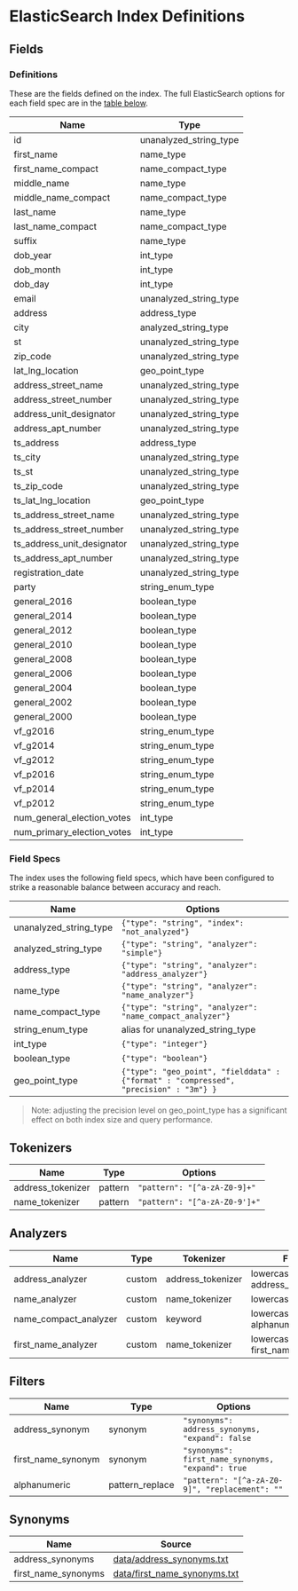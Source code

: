 
# ElasticSearch Index Definitions

## Fields

### Definitions
These are the fields defined on the index. The full ElasticSearch options for each field spec are in the [table below](#field-specs).

| Name | Type |
| ---- | ---- |
| id | unanalyzed_string_type |
| first_name | name_type |
| first_name_compact | name_compact_type |
| middle_name | name_type |
| middle_name_compact | name_compact_type |
| last_name | name_type |
| last_name_compact | name_compact_type |
| suffix | name_type |
| dob_year | int_type |
| dob_month | int_type |
| dob_day | int_type |
| email | unanalyzed_string_type |
| address | address_type |
| city | analyzed_string_type |
| st | unanalyzed_string_type |
| zip_code | unanalyzed_string_type |
| lat_lng_location | geo_point_type |
| address_street_name | unanalyzed_string_type |
| address_street_number | unanalyzed_string_type |
| address_unit_designator | unanalyzed_string_type |
| address_apt_number | unanalyzed_string_type |
| ts_address | address_type |
| ts_city | unanalyzed_string_type |
| ts_st | unanalyzed_string_type |
| ts_zip_code | unanalyzed_string_type |
| ts_lat_lng_location | geo_point_type |
| ts_address_street_name | unanalyzed_string_type |
| ts_address_street_number | unanalyzed_string_type |
| ts_address_unit_designator | unanalyzed_string_type |
| ts_address_apt_number | unanalyzed_string_type |
| registration_date | unanalyzed_string_type |
| party | string_enum_type |
| general_2016 | boolean_type |
| general_2014 | boolean_type |
| general_2012 | boolean_type |
| general_2010 | boolean_type |
| general_2008 | boolean_type |
| general_2006 | boolean_type |
| general_2004 | boolean_type |
| general_2002 | boolean_type |
| general_2000 | boolean_type |
| vf_g2016 | string_enum_type |
| vf_g2014 | string_enum_type |
| vf_g2012 | string_enum_type |
| vf_p2016 | string_enum_type |
| vf_p2014 | string_enum_type |
| vf_p2012 | string_enum_type |
| num_general_election_votes | int_type |
| num_primary_election_votes | int_type |

### Field Specs
The index uses the following field specs, which have been configured to strike a reasonable balance between accuracy and reach.

| Name | Options |
| ---- | --------- |
| unanalyzed_string_type | `{"type": "string", "index": "not_analyzed"}` |
| analyzed_string_type | `{"type": "string", "analyzer": "simple"}` |
| address_type | `{"type": "string", "analyzer": "address_analyzer"}` |
| name_type | `{"type": "string", "analyzer": "name_analyzer"}` |
| name_compact_type | `{"type": "string", "analyzer": "name_compact_analyzer"}`
| string_enum_type | alias for unanalyzed_string_type |
| int_type | `{"type": "integer"}` |
| boolean_type | `{"type": "boolean"}` |
| geo_point_type | `{"type": "geo_point", "fielddata" : {"format" : "compressed", "precision" : "3m"} }` |

> Note: adjusting the precision level on geo_point_type has a significant effect on both index size and query performance.

## Tokenizers

| Name | Type | Options |
| ---- | ---- | ------- |
| address_tokenizer | pattern | `"pattern": "[^a-zA-Z0-9]+"` |
| name_tokenizer | pattern | `"pattern": "[^a-zA-Z0-9']+"` |

## Analyzers

| Name | Type | Tokenizer | Filter |
| ---- | ---- | --------- | ------ |
| address_analyzer | custom | address_tokenizer | lowercase, address_synonym |
| name_analyzer | custom | name_tokenizer | lowercase |
| name_compact_analyzer | custom | keyword | lowercase, alphanumeric |
| first_name_analyzer | custom | name_tokenizer | lowercase, first_name_synonym |

## Filters

| Name | Type | Options |
| ---- | ---- | ------- |
| address_synonym | synonym | `"synonyms": address_synonyms, "expand": false` |
| first_name_synonym | synonym | `"synonyms": first_name_synonyms, "expand": true`
| alphanumeric | pattern_replace | `"pattern": "[^a-zA-Z0-9]", "replacement": ""`

## Synonyms
| Name | Source |
| ---- | ------ |
| address_synonyms | [data/address_synonyms.txt](./data/address_synonyms.txt) |
| first_name_synonyms | [data/first_name_synonyms.txt](./data/first_name_synonyms.txt) |
